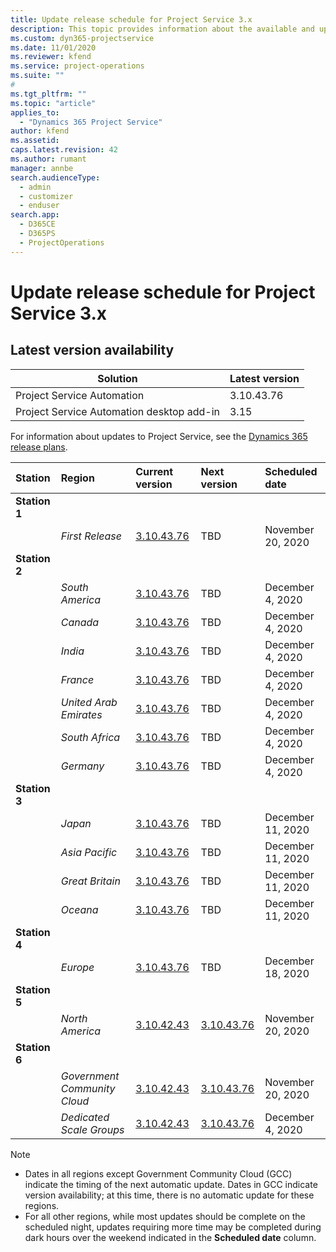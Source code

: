 ```yaml
---
title: Update release schedule for Project Service 3.x
description: This topic provides information about the available and upcoming releases of Dynamics 365 Project Service Automation.
ms.custom: dyn365-projectservice
ms.date: 11/01/2020
ms.reviewer: kfend
ms.service: project-operations
ms.suite: ""
#
ms.tgt_pltfrm: ""
ms.topic: "article"
applies_to: 
  - "Dynamics 365 Project Service"
author: kfend
ms.assetid: 
caps.latest.revision: 42
ms.author: rumant
manager: annbe
search.audienceType: 
  - admin
  - customizer
  - enduser
search.app: 
  - D365CE
  - D365PS
  - ProjectOperations
---
```


# Update release schedule for Project Service 3.x

## Latest version availability

| Solution  | Latest version |
|-------|----|
| Project Service Automation    | 3.10.43.76 |
| Project Service Automation desktop add-in                | 3.15          |

For information about updates to Project Service, see the [Dynamics 365 release plans](https://docs.microsoft.com/dynamics365/release-plans/). 

| Station  | Region | Current version | Next version |  Scheduled date
| :---   | :---   | :---   | :---   |:---   |         
|<strong>Station 1</strong> | |  |  | |
| | <i>First Release</i> | [3.10.43.76](whats-new-ur-25.md) | TBD | November 20, 2020
|<strong>Station 2</strong> | |  |  | |
| | <i>South America</i> | [3.10.43.76](whats-new-ur-25.md) | TBD | December 4, 2020
| | <i>Canada</i> | [3.10.43.76](whats-new-ur-25.md) | TBD | December 4, 2020
| | <i>India</i> | [3.10.43.76](whats-new-ur-25.md) | TBD | December 4, 2020
| | <i>France</i> | [3.10.43.76](whats-new-ur-25.md) | TBD | December 4, 2020
| | <i>United Arab Emirates</i> | [3.10.43.76](whats-new-ur-25.md) | TBD | December 4, 2020
| | <i>South Africa</i> | [3.10.43.76](whats-new-ur-25.md) | TBD | December 4, 2020
| | <i>Germany</i> | [3.10.43.76](whats-new-ur-25.md) | TBD | December 4, 2020
|<strong>Station 3</strong> | |  |  | |
| | <i>Japan</i> | [3.10.43.76](whats-new-ur-25.md) | TBD | December 11, 2020
| | <i>Asia Pacific</i> | [3.10.43.76](whats-new-ur-25.md) | TBD | December 11, 2020
| | <i>Great Britain</i> | [3.10.43.76](whats-new-ur-25.md) | TBD | December 11, 2020
| | <i>Oceana</i> | [3.10.43.76](whats-new-ur-25.md) | TBD | December 11, 2020
|<strong>Station 4</strong> | |  |  | |
| | <i>Europe</i> | [3.10.43.76](whats-new-ur-25.md) | TBD | December 18, 2020
|<strong>Station 5</strong> | |  |  | |
| | <i>North America</i> |[3.10.42.43](whats-new-ur-24.md) | [3.10.43.76](whats-new-ur-25.md) | November 20, 2020
|<strong>Station 6</strong> | |  |  | |
| | <i>Government Community Cloud</i> |[3.10.42.43](whats-new-ur-24.md) | [3.10.43.76](whats-new-ur-25.md) | November 20, 2020
| | <i>Dedicated Scale Groups</i> |[3.10.42.43](whats-new-ur-24.md) | [3.10.43.76](whats-new-ur-25.md) | December 4, 2020

>[!Note]
> - Dates in all regions except Government Community Cloud (GCC) indicate the timing of the next automatic update. Dates in GCC indicate version availability; at this time, there is no automatic update for these regions.
> - For all other regions, while most updates should be complete on the scheduled night, updates requiring more time may be completed during dark hours over the weekend indicated in the **Scheduled date** column.

